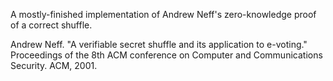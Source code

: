 A mostly-finished implementation of Andrew Neff's zero-knowledge proof of a
correct shuffle.

Andrew Neff. "A verifiable secret shuffle and its application to e-voting."
Proceedings of the 8th ACM conference on Computer and Communications Security.
ACM, 2001.

